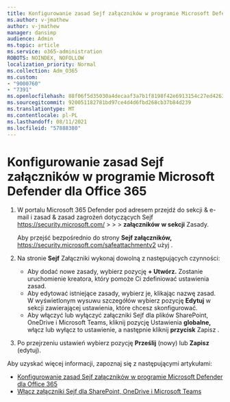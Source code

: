 ```yaml
---
title: Konfigurowanie zasad Sejf załączników w programie Microsoft Defender dla Office 365
ms.author: v-jmathew
author: v-jmathew
manager: dansimp
audience: Admin
ms.topic: article
ms.service: o365-administration
ROBOTS: NOINDEX, NOFOLLOW
localization_priority: Normal
ms.collection: Adm_O365
ms.custom:
- "9000760"
- "7391"
ms.openlocfilehash: 88f06f5d35030a4decaaf3a7b1f8198f42e6913154c27ed426373ad95a291a67
ms.sourcegitcommit: 920051182781bd97ce4d4d6fbd268cb37b84d239
ms.translationtype: MT
ms.contentlocale: pl-PL
ms.lasthandoff: 08/11/2021
ms.locfileid: "57888380"
---
```

# <a name="set-up-safe-attachment-policies-in-microsoft-defender-for-office-365"></a>Konfigurowanie zasad Sejf załączników w programie Microsoft Defender dla Office 365

1. W portalu Microsoft 365 Defender pod adresem przejdź do sekcji & e-mail i zasad & zasad zagrożeń dotyczących Sejf <https://security.microsoft.com/>  \>  \>  \> **załączników** **w sekcji** Zasady.

   Aby przejść bezpośrednio do strony **Sejf załączników,** <https://security.microsoft.com/safeattachmentv2> użyj .

2. Na stronie **Sejf** Załączniki wykonaj dowolną z następujących czynności:
   - Aby dodać nowe zasady, wybierz pozycję **+ Utwórz.** Zostanie uruchomienie kreatora, który pomoże Ci zdefiniować ustawienia zasad.
   - Aby edytować istniejące zasady, wybierz je, klikając nazwę zasad. W wyświetlonym wysuwu szczegółów wybierz pozycję **Edytuj** w sekcji zawierającej ustawienia, które chcesz skonfigurować.
   - Aby włączyć lub wyłączyć załączniki Sejf dla plików SharePoint, OneDrive i Microsoft Teams, kliknij pozycję Ustawienia **globalne,** włącz lub wyłącz to ustawienie, a następnie kliknij **przycisk** Zapisz .

3. Po przejrzeniu ustawień wybierz pozycję **Prześlij** (nowy) lub **Zapisz** (edytuj).

Aby uzyskać więcej informacji, zapoznaj się z następującymi artykułami:

- [Konfigurowanie zasad Sejf załączników w programie Microsoft Defender dla Office 365](https://docs.microsoft.com/microsoft-365/security/office-365-security/set-up-safe-attachments-policies)
- [Włącz załączniki Sejf dla SharePoint, OneDrive i Microsoft Teams](https://docs.microsoft.com/microsoft-365/security/office-365-security/turn-on-mdo-for-spo-odb-and-teams)
